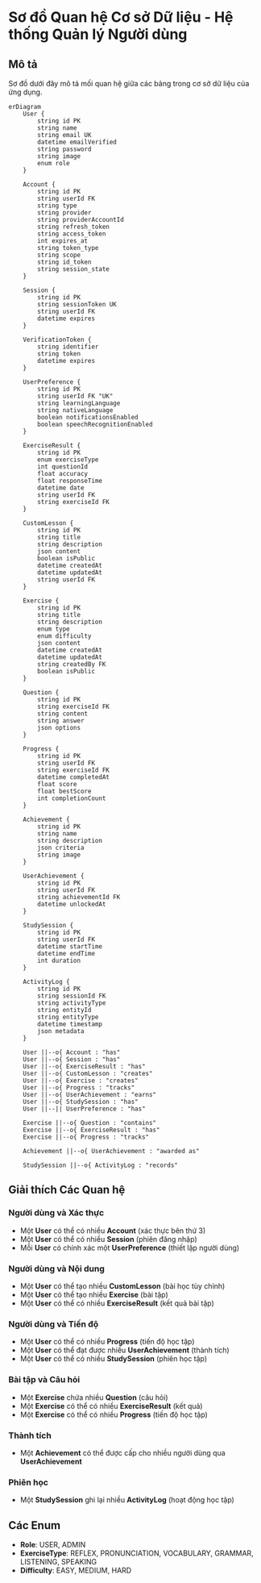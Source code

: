 # Sơ đồ Quan hệ Cơ sở Dữ liệu - Hệ thống Quản lý Người dùng

## Mô tả

Sơ đồ dưới đây mô tả mối quan hệ giữa các bảng trong cơ sở dữ liệu của ứng dụng.

```mermaid
erDiagram
    User {
        string id PK
        string name
        string email UK
        datetime emailVerified
        string password
        string image
        enum role
    }

    Account {
        string id PK
        string userId FK
        string type
        string provider
        string providerAccountId
        string refresh_token
        string access_token
        int expires_at
        string token_type
        string scope
        string id_token
        string session_state
    }

    Session {
        string id PK
        string sessionToken UK
        string userId FK
        datetime expires
    }

    VerificationToken {
        string identifier
        string token
        datetime expires
    }

    UserPreference {
        string id PK
        string userId FK "UK"
        string learningLanguage
        string nativeLanguage
        boolean notificationsEnabled
        boolean speechRecognitionEnabled
    }

    ExerciseResult {
        string id PK
        enum exerciseType
        int questionId
        float accuracy
        float responseTime
        datetime date
        string userId FK
        string exerciseId FK
    }

    CustomLesson {
        string id PK
        string title
        string description
        json content
        boolean isPublic
        datetime createdAt
        datetime updatedAt
        string userId FK
    }

    Exercise {
        string id PK
        string title
        string description
        enum type
        enum difficulty
        json content
        datetime createdAt
        datetime updatedAt
        string createdBy FK
        boolean isPublic
    }

    Question {
        string id PK
        string exerciseId FK
        string content
        string answer
        json options
    }

    Progress {
        string id PK
        string userId FK
        string exerciseId FK
        datetime completedAt
        float score
        float bestScore
        int completionCount
    }

    Achievement {
        string id PK
        string name
        string description
        json criteria
        string image
    }

    UserAchievement {
        string id PK
        string userId FK
        string achievementId FK
        datetime unlockedAt
    }

    StudySession {
        string id PK
        string userId FK
        datetime startTime
        datetime endTime
        int duration
    }

    ActivityLog {
        string id PK
        string sessionId FK
        string activityType
        string entityId
        string entityType
        datetime timestamp
        json metadata
    }

    User ||--o{ Account : "has"
    User ||--o{ Session : "has"
    User ||--o{ ExerciseResult : "has"
    User ||--o{ CustomLesson : "creates"
    User ||--o{ Exercise : "creates"
    User ||--o{ Progress : "tracks"
    User ||--o{ UserAchievement : "earns"
    User ||--o{ StudySession : "has"
    User ||--|| UserPreference : "has"

    Exercise ||--o{ Question : "contains"
    Exercise ||--o{ ExerciseResult : "has"
    Exercise ||--o{ Progress : "tracks"

    Achievement ||--o{ UserAchievement : "awarded as"

    StudySession ||--o{ ActivityLog : "records"
```

## Giải thích Các Quan hệ

### Người dùng và Xác thực

- Một **User** có thể có nhiều **Account** (xác thực bên thứ 3)
- Một **User** có thể có nhiều **Session** (phiên đăng nhập)
- Mỗi **User** có chính xác một **UserPreference** (thiết lập người dùng)

### Người dùng và Nội dung

- Một **User** có thể tạo nhiều **CustomLesson** (bài học tùy chỉnh)
- Một **User** có thể tạo nhiều **Exercise** (bài tập)
- Một **User** có thể có nhiều **ExerciseResult** (kết quả bài tập)

### Người dùng và Tiến độ

- Một **User** có thể có nhiều **Progress** (tiến độ học tập)
- Một **User** có thể đạt được nhiều **UserAchievement** (thành tích)
- Một **User** có thể có nhiều **StudySession** (phiên học tập)

### Bài tập và Câu hỏi

- Một **Exercise** chứa nhiều **Question** (câu hỏi)
- Một **Exercise** có thể có nhiều **ExerciseResult** (kết quả)
- Một **Exercise** có thể có nhiều **Progress** (tiến độ học tập)

### Thành tích

- Một **Achievement** có thể được cấp cho nhiều người dùng qua **UserAchievement**

### Phiên học

- Một **StudySession** ghi lại nhiều **ActivityLog** (hoạt động học tập)

## Các Enum

- **Role**: USER, ADMIN
- **ExerciseType**: REFLEX, PRONUNCIATION, VOCABULARY, GRAMMAR, LISTENING, SPEAKING
- **Difficulty**: EASY, MEDIUM, HARD
